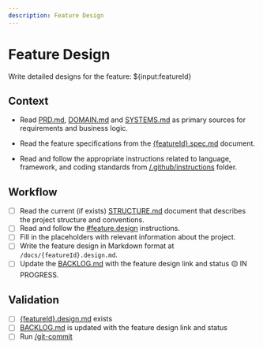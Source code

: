 ```yaml
---
description: Feature Design
---
```


# Feature Design

Write detailed designs for the feature: ${input:featureId}

## Context

- Read [PRD.md](/docs/PRD.md), [DOMAIN.md](/docs/DOMAIN.md) and [SYSTEMS.md](/docs/SYSTEMS.md) as primary sources for requirements and business logic.

- Read the feature specifications from the [{featureId}.spec.md](/docs/{featureId}.spec.md) document.

- Read and follow the appropriate instructions related to language, framework, and coding standards from [/.github/instructions](/.github/instructions) folder.

## Workflow

- [ ] Read the current (if exists) [STRUCTURE.md](/docs/STRUCTURE.md) document that describes the project structure and conventions.
- [ ] Read and follow the [#feature.design](/.github/instructions/feature.design.instructions.md) instructions.
- [ ] Fill in the placeholders with relevant information about the project. 
- [ ] Write the feature design in Markdown format at `/docs/{featureId}.design.md`.
- [ ] Update the [BACKLOG.md](/docs/BACKLOG.md) with the feature design link and status 🟡 IN PROGRESS.

## Validation

- [ ] [{featureId}.design.md](/docs/{featureId}.design.md) exists
- [ ] [BACKLOG.md](/docs/BACKLOG.md) is updated with the feature design link and status
- [ ] Run [/git-commit](/.github/prompts/git-commit.prompt.md)